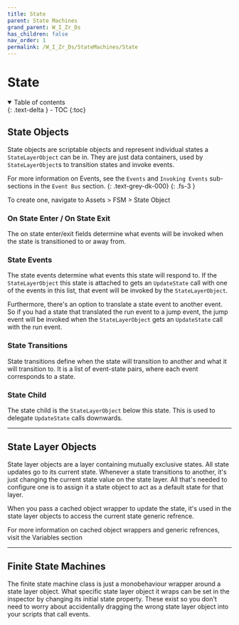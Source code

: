 ```yaml
---
title: State
parent: State Machines
grand_parent: W_I_Zr_Ds
has_children: false
nav_order: 1
permalink: /W_I_Zr_Ds/StateMachines/State
---
```

# State
<details open markdown="block">
  <summary>
    Table of contents
  </summary>
  {: .text-delta }
- TOC
{:toc}
</details>

## State Objects
State objects are scriptable objects and represent individual states a ```StateLayerObject``` can be in. They are just data containers, used by ```StateLayerObject```s to transition states and invoke events.

For more information on Events, see the ```Events``` and ```Invoking Events``` sub-sections in the ```Event Bus``` section.
{: .text-grey-dk-000}
{: .fs-3 }

To create one, navigate to Assets > FSM > State Object

### On State Enter / On State Exit 
The on state enter/exit fields determine what events will be invoked when the state is transitioned to or away from.

### State Events
The state events determine what events this state will respond to. If the ```StateLayerObject``` this state is attached to gets an ```UpdateState``` call with one of the events in this list, that event will be invoked by the  ```StateLayerObject```.

Furthermore, there's an option to translate a state event to another event. So if you had a state that translated the run event to a jump event, the jump event will be invoked when the ```StateLayerObject``` gets an ```UpdateState``` call with the run event.

### State Transitions
State transitions define when the state will transition to another and what it will transition to. It is a list of event-state pairs, where each event corresponds to a state.

### State Child
The state child is the ```StateLayerObject``` below this state. This is used to delegate ```UpdateState``` calls downwards.

---

## State Layer Objects
State layer objects are a layer containing mutually exclusive states. All state updates go to its current state. Whenever a state transitions to another, it's just changing the current state value on the state layer. All that's needed to configure one is to assign it a state object to act as a default state for that layer.

When you pass a cached object wrapper to update the state, it's used in the state layer objects to access the current state generic refrence.

For more information on cached object wrappers and generic refrences, visit the Variables section

---

## Finite State Machines
The finite state machine class is just a monobehaviour wrapper around a state layer object. What specific state layer object it wraps can be set in the inspector by changing its initial state property. These exist so you don't need to worry about accidentally dragging the wrong state layer object into your scripts that call events. 